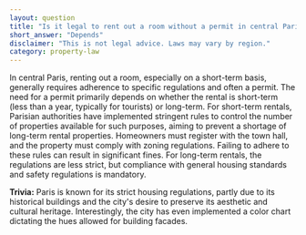 ```yaml
---
layout: question
title: "Is it legal to rent out a room without a permit in central Paris?"
short_answer: "Depends"
disclaimer: "This is not legal advice. Laws may vary by region."
category: property-law
---
```

In central Paris, renting out a room, especially on a short-term basis, generally requires adherence to specific regulations and often a permit. The need for a permit primarily depends on whether the rental is short-term (less than a year, typically for tourists) or long-term. For short-term rentals, Parisian authorities have implemented stringent rules to control the number of properties available for such purposes, aiming to prevent a shortage of long-term rental properties. Homeowners must register with the town hall, and the property must comply with zoning regulations. Failing to adhere to these rules can result in significant fines. For long-term rentals, the regulations are less strict, but compliance with general housing standards and safety regulations is mandatory.

**Trivia:** Paris is known for its strict housing regulations, partly due to its historical buildings and the city's desire to preserve its aesthetic and cultural heritage. Interestingly, the city has even implemented a color chart dictating the hues allowed for building facades.

